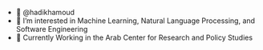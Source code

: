 - 👋 @hadikhamoud
- 👀 I’m interested in Machine Learning, Natural Language Processing, and Software Engineering
- 🌱 Currently Working in the Arab Center for Research and Policy Studies


<!---
hadikhamoud/hadikhamoud is a ✨ special ✨ repository because its `README.md` (this file) appears on your GitHub profile.
You can click the Preview link to take a look at your changes.
--->
